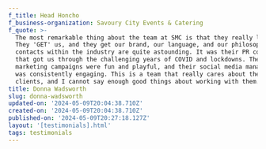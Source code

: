 ```yaml
---
f_title: Head Honcho
f_business-organization: Savoury City Events & Catering
f_quote: >-
  The most remarkable thing about the team at SMC is that they really listen.
  They 'GET' us, and they get our brand, our language, and our philosophy. Their
  contacts within the industry are quite astounding. It was their PR contacts
  that got us through the challenging years of COVID and lockdowns. Their
  marketing campaigns were fun and playful, and their social media management
  was consistently engaging. This is a team that really cares about their
  clients, and I cannot say enough good things about working with them.
title: Donna Wadsworth
slug: donna-wadsworth
updated-on: '2024-05-09T20:04:38.710Z'
created-on: '2024-05-09T20:04:38.710Z'
published-on: '2024-05-09T20:27:18.127Z'
layout: '[testimonials].html'
tags: testimonials
---
```



